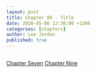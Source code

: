 ```yaml
---
layout: post
title: Chapter 08 - Title
date: 2020-05-06 12:38:00 +1200
categories: [chapters]
author: Lee Jordan
published: true
---
```


<h2></h2>


<div class="pagination">
    <a class="pagination-item older" href="https://single.geraldleejordan.com/chapter-07/">Chapter Seven</a>
      <a class="pagination-item newer" href="https://single.geraldleejordan.com/chapter-09/">Chapter Nine</a>
</div>
